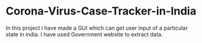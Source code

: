 # Corona-Virus-Case-Tracker-in-India
In this project i have made a GUI which can get user input of a particular state in india. I have used Government  website to extract data. 
